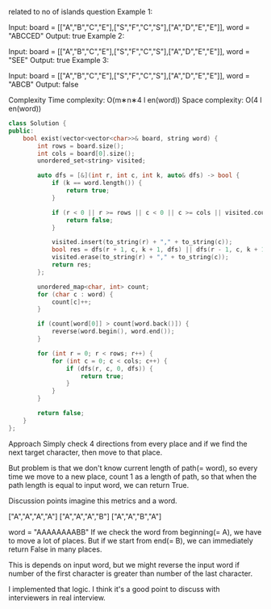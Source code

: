 related to no of islands question 
Example 1:


Input: board = [["A","B","C","E"],["S","F","C","S"],["A","D","E","E"]], word = "ABCCED"
Output: true
Example 2:


Input: board = [["A","B","C","E"],["S","F","C","S"],["A","D","E","E"]], word = "SEE"
Output: true
Example 3:


Input: board = [["A","B","C","E"],["S","F","C","S"],["A","D","E","E"]], word = "ABCB"
Output: false



Complexity
Time complexity: O(m∗n∗4 
l
 en(word))
Space complexity: O(4 
l
 en(word))


```cpp
class Solution {
public:
    bool exist(vector<vector<char>>& board, string word) {
        int rows = board.size();
        int cols = board[0].size();
        unordered_set<string> visited;

        auto dfs = [&](int r, int c, int k, auto& dfs) -> bool {
            if (k == word.length()) {
                return true;
            }

            if (r < 0 || r >= rows || c < 0 || c >= cols || visited.count(to_string(r) + "," + to_string(c)) || board[r][c] != word[k]) {
                return false;
            }

            visited.insert(to_string(r) + "," + to_string(c));
            bool res = dfs(r + 1, c, k + 1, dfs) || dfs(r - 1, c, k + 1, dfs) || dfs(r, c + 1, k + 1, dfs) || dfs(r, c - 1, k + 1, dfs);
            visited.erase(to_string(r) + "," + to_string(c));
            return res;
        };

        unordered_map<char, int> count;
        for (char c : word) {
            count[c]++;
        }

        if (count[word[0]] > count[word.back()]) {
            reverse(word.begin(), word.end());
        }

        for (int r = 0; r < rows; r++) {
            for (int c = 0; c < cols; c++) {
                if (dfs(r, c, 0, dfs)) {
                    return true;
                }
            }
        }

        return false;        
    }
};
```
Approach
Simply check 4 directions from every place and if we find the next target character, then move to that place.

But problem is that we don't know current length of path(= word), so every time we move to a new place, count 1 as a length of path, so that when the path length is equal to input word, we can return True.

Discussion points
imagine this metrics and a word.

["A","A","A","A"]
["A","A","A","B"]
["A","A","B","A"]

word = "AAAAAAAABB"
If we check the word from beginning(= A), we have to move a lot of places. But if we start from end(= B), we can immediately return False in many places.

This is depends on input word, but we might reverse the input word if number of the first character is greater than number of the last character.

I implemented that logic. I think it's a good point to discuss with interviewers in real interview.
